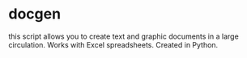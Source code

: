 # docgen
this script allows you to create text and graphic documents in a large circulation. Works with Excel spreadsheets. Created in Python. 
